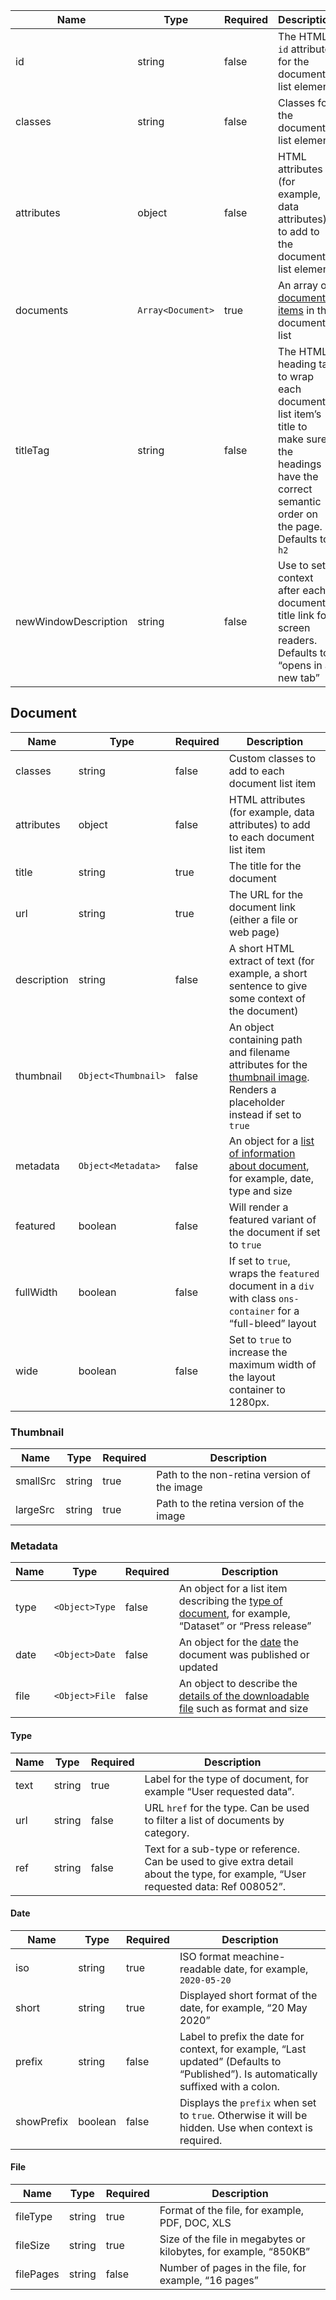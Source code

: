| Name                 | Type              | Required | Description                                                                                                                                          |
| -------------------- | ----------------- | -------- | ---------------------------------------------------------------------------------------------------------------------------------------------------- |
| id                   | string            | false    | The HTML `id` attribute for the document list element                                                                                                |
| classes              | string            | false    | Classes for the document list element                                                                                                                |
| attributes           | object            | false    | HTML attributes (for example, data attributes) to add to the document list element                                                                   |
| documents            | `Array<Document>` | true     | An array of [document items](#document) in the documents list                                                                                        |
| titleTag             | string            | false    | The HTML heading tag to wrap each document list item’s title to make sure the headings have the correct semantic order on the page. Defaults to `h2` |
| newWindowDescription | string            | false    | Use to set context after each document title link for screen readers. Defaults to “opens in a new tab”                                               |

## Document

| Name        | Type                | Required | Description                                                                                                                             |
| ----------- | ------------------- | -------- | --------------------------------------------------------------------------------------------------------------------------------------- |
| classes     | string              | false    | Custom classes to add to each document list item                                                                                        |
| attributes  | object              | false    | HTML attributes (for example, data attributes) to add to each document list item                                                        |
| title       | string              | true     | The title for the document                                                                                                              |
| url         | string              | true     | The URL for the document link (either a file or web page)                                                                               |
| description | string              | false    | A short HTML extract of text (for example, a short sentence to give some context of the document)                                       |
| thumbnail   | `Object<Thumbnail>` | false    | An object containing path and filename attributes for the [thumbnail image](#thumbnail). Renders a placeholder instead if set to `true` |
| metadata    | `Object<Metadata>`  | false    | An object for a [list of information about document](#metadata), for example, date, type and size                                       |
| featured    | boolean             | false    | Will render a featured variant of the document if set to `true`                                                                         |
| fullWidth   | boolean             | false    | If set to `true`, wraps the `featured` document in a `div` with class `ons-container` for a “full-bleed” layout                         |
| wide        | boolean             | false    | Set to `true` to increase the maximum width of the layout container to 1280px.                                                          |

### Thumbnail

| Name     | Type   | Required | Description                                 |
| -------- | ------ | -------- | ------------------------------------------- |
| smallSrc | string | true     | Path to the non-retina version of the image |
| largeSrc | string | true     | Path to the retina version of the image     |

### Metadata

| Name | Type           | Required | Description                                                                                                   |
| ---- | -------------- | -------- | ------------------------------------------------------------------------------------------------------------- |
| type | `<Object>Type` | false    | An object for a list item describing the [type of document](#type), for example, “Dataset” or “Press release” |
| date | `<Object>Date` | false    | An object for the [date](#date) the document was published or updated                                         |
| file | `<Object>File` | false    | An object to describe the [details of the downloadable file](#file) such as format and size                   |

#### Type

| Name | Type   | Required | Description                                                                                                                        |
| ---- | ------ | -------- | ---------------------------------------------------------------------------------------------------------------------------------- |
| text | string | true     | Label for the type of document, for example “User requested data”.                                                                 |
| url  | string | false    | URL `href` for the type. Can be used to filter a list of documents by category.                                                    |
| ref  | string | false    | Text for a sub-type or reference. Can be used to give extra detail about the type, for example, “User requested data: Ref 008052”. |

#### Date

| Name       | Type    | Required | Description                                                                                                                          |
| ---------- | ------- | -------- | ------------------------------------------------------------------------------------------------------------------------------------ |
| iso        | string  | true     | ISO format meachine-readable date, for example, `2020-05-20`                                                                         |
| short      | string  | true     | Displayed short format of the date, for example, “20 May 2020”                                                                       |
| prefix     | string  | false    | Label to prefix the date for context, for example, “Last updated” (Defaults to “Published”). Is automatically suffixed with a colon. |
| showPrefix | boolean | false    | Displays the `prefix` when set to `true`. Otherwise it will be hidden. Use when context is required.                                 |

#### File

| Name      | Type   | Required | Description                                                      |
| --------- | ------ | -------- | ---------------------------------------------------------------- |
| fileType  | string | true     | Format of the file, for example, PDF, DOC, XLS                   |
| fileSize  | string | true     | Size of the file in megabytes or kilobytes, for example, “850KB” |
| filePages | string | false    | Number of pages in the file, for example, “16 pages”             |
